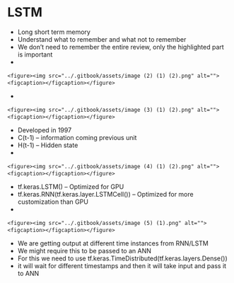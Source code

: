 # LSTM

* Long short term memory
* Understand what to remember and what not to remember
* We don’t need to remember the entire review, only the highlighted part is important
*

    <figure><img src="../.gitbook/assets/image (2) (1) (2).png" alt=""><figcaption></figcaption></figure>
*

    <figure><img src="../.gitbook/assets/image (3) (1) (2).png" alt=""><figcaption></figcaption></figure>
* Developed in 1997
* C(t-1) – information coming previous unit
* H(t-1) – Hidden state
*

    <figure><img src="../.gitbook/assets/image (4) (1) (2).png" alt=""><figcaption></figcaption></figure>
* tf.keras.LSTM() – Optimized for GPU
* tf.keras.RNN(tf.keras.layer.LSTMCell()) – Optimized for more customization than GPU
*

    <figure><img src="../.gitbook/assets/image (5) (1).png" alt=""><figcaption></figcaption></figure>
* We are getting output at different time instances from RNN/LSTM
* We might require this to be passed to an ANN
* For this we need to use tf.keras.TimeDistributed(tf.keras.layers.Dense())
* it will wait for different timestamps and then it will take input and pass it to ANN
